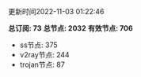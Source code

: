更新时间2022-11-03 01:22:46

**总订阅: 73**
**总节点: 2032**
**有效节点: 706**
- ss节点: 375
- v2ray节点: 244
- trojan节点: 87
